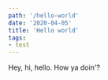 ```yaml
---
path: '/hello-world'
date: '2020-04-05'
title: 'Hello world'
tags:
- test
---
```


Hey, hi, hello. How ya doin'?
